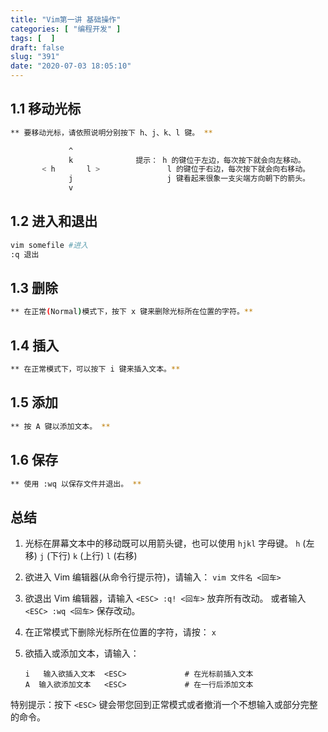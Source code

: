 ```yaml
---
title: "Vim第一讲 基础操作"
categories: [ "编程开发" ]
tags: [  ]
draft: false
slug: "391"
date: "2020-07-03 18:05:10"
---
```


## 1.1 移动光标

```bash
** 要移动光标，请依照说明分别按下 h、j、k、l 键。 **

             ^
             k              提示： h 的键位于左边，每次按下就会向左移动。
       < h       l >               l 的键位于右边，每次按下就会向右移动。
             j                     j 键看起来很象一支尖端方向朝下的箭头。
             v
```

## 1.2 进入和退出

```bash
vim somefile #进入
:q 退出
```

## 1.3 删除

```bash
** 在正常(Normal)模式下，按下 x 键来删除光标所在位置的字符。**
```

## 1.4 插入

```bash
** 在正常模式下，可以按下 i 键来插入文本。**
```

## 1.5 添加

```bash
** 按 A 键以添加文本。 **
```

## 1.6 保存

```bash
** 使用 :wq 以保存文件并退出。 **
```

## 总结

1. 光标在屏幕文本中的移动既可以用箭头键，也可以使用 `hjkl` 字母键。
`h` (左移) `j` (下行) `k` (上行) `l` (右移)
2. 欲进入 Vim 编辑器(从命令行提示符)，请输入： `vim 文件名 <回车>`
3. 欲退出 Vim 编辑器，请输入 `<ESC> :q! <回车>` 放弃所有改动。
或者输入 `<ESC> :wq <回车>` 保存改动。
4. 在正常模式下删除光标所在位置的字符，请按： `x`
5. 欲插入或添加文本，请输入：

    ```
    i   输入欲插入文本  <ESC>             # 在光标前插入文本
    A  输入欲添加文本   <ESC>             # 在一行后添加文本
    ```

特别提示：按下 `<ESC>` 键会带您回到正常模式或者撤消一个不想输入或部分完整
的命令。